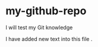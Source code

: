 # my-github-repo

I will test my Git knowledge

<!-- Přidáváme tento řádek. -->

I have added new text into this file .
